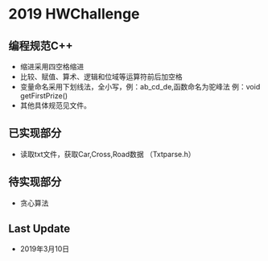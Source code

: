 # 2019 HWChallenge 
## 编程规范C++
  * 缩进采用四空格缩进
  * 比较、赋值、算术、逻辑和位域等运算符前后加空格
  * 变量命名采用下划线法，全小写，例：ab_cd_de,函数命名为驼峰法 例：void getFirstPrize()
  * 其他具体规范见文件。
## 已实现部分
  * 读取txt文件，获取Car,Cross,Road数据 （Txtparse.h）
  
## 待实现部分
  * 贪心算法
  
## Last Update 
  * 2019年3月10日
